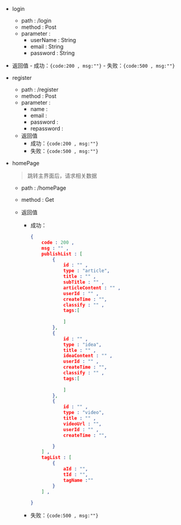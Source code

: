 - login
    - path : /login
    - method : Post
    - parameter : 
        - userName : String
        - email : String
        - password : String
- 返回值
        - 成功：`{code:200 , msg:""}`
        - 失败：`{code:500 , msg:""}`
    
- register
    - path : /register
    - method : Post
    - parameter : 
        - name :
        - email : 
        - password :
        - repassword : 
    - 返回值
        - 成功：`{code:200 , msg:""}`
        - 失败：`{code:500 , msg:""}`
    
- homePage

    > 跳转主界面后，请求相关数据

    - path : /homePage

    - method : Get

    - 返回值

        - 成功：

            ```json
            {
                code : 200 ,
                msg : "" ,
                publishList : [
                    {
                        id : "" ,
                        type : "article",
                        title : "" ,
                        subTitle : "" ,
                        articleContent : "" ,
                        userId : "" ,
                        createTime : "",
                        classify : "" ,
                        tags:[
                            
                        ]
                    },
                    {
                        id : "" ,
                        type : "idea",
                        title : "" ,
                        ideaContent : "" ,
                        userId : "" ,
                        createTime : "",
                        classify : "" ,
                        tags:[
                            
                        ]
                    },
                    {
                        id : "" ,
                        type : "video",
                        title : "" ,
                        videoUrl : "",
                        userId : "" ,
                        createTime : "",
            
                    }
                ] ,
                tagList : [
                    {
                        aId : "",
                        tId : "",
                        tagName :""
                    }
                ] ,
                
            }
            ```
        - 失败：`{code:500 , msg:""}`




